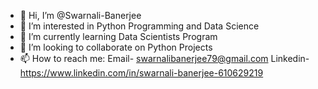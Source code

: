 - 👋 Hi, I’m @Swarnali-Banerjee
- 👀 I’m interested in Python Programming and Data Science
- 🌱 I’m currently learning Data Scientists Program
- 💞️ I’m looking to collaborate on Python Projects
- 📫 How to reach me: 
Email- swarnalibanerjee79@gmail.com
Linkedin-https://www.linkedin.com/in/swarnali-banerjee-610629219

<!---
Swarnali-Banerjee/Swarnali-Banerjee is a ✨ special ✨ repository because its `README.md` (this file) appears on your GitHub profile.
You can click the Preview link to take a look at your changes.
--->
